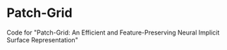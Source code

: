# Patch-Grid
Code for "Patch-Grid: An Efficient and Feature-Preserving Neural Implicit Surface Representation"
